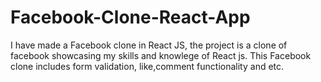 # Facebook-Clone-React-App
I have made a Facebook clone in React JS, the project is a clone of facebook showcasing my skills and knowlege of React js. This Facebook clone includes form validation, like,comment functionality and etc.

